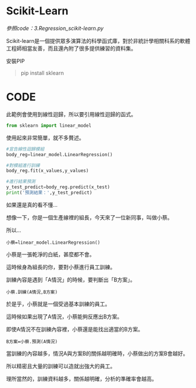 # Scikit-Learn

_參照code：3.Regression_scikit-learn.py_


Scikit-learn是一個提供眾多演算法的科學函式庫，對於非統計學相關科系的軟體工程師相當友善，而且還內附了很多提供練習的資料集。

安裝PIP
> pip install sklearn




# CODE

此範例會使用到線性迴歸，所以要引用線性迴歸的函式。

```python
from sklearn import linear_model
```

使用起來非常簡單，就不多贅述。
```python
#宣告線性迴歸模組
body_reg=linear_model.LinearRegression()

#對模組進行訓練
body_reg.fit(x_values,y_values)

#進行結果預測
y_test_predict=body_reg.predict(x_test)
print('預測結果：',y_test_predict)
```



如果還是真的看不懂...

想像一下，你是一個生產線裡的組長，今天來了一位新同事，叫做小蔡。

所以...
```
小蔡=linear_model.LinearRegression()
```

小蔡是一張乾淨的白紙，甚麼都不會。

這時候身為組長的你，要對小蔡進行員工訓練。

訓練內容是遇到「A情況」的時候，要判斷出「B方案」。

```
小蔡.訓練(A情況,B方案)
```

於是乎，小蔡就是一個受過基本訓練的員工。

這時候如果出現了A情況，小蔡能夠反應出B方案。

即使A情況不在訓練內容裡，小蔡還是能找出適當的B方案。

```
B方案=小蔡.預測(A情況)
```

當訓練的內容越多，情況A與方案B的關係越明確時，小蔡做出的方案B會越好。

所以精密且大量的訓練可以造就出強大的員工。

理所當然的，訓練資料越多，關係越明確，分析的準確率會越高。

